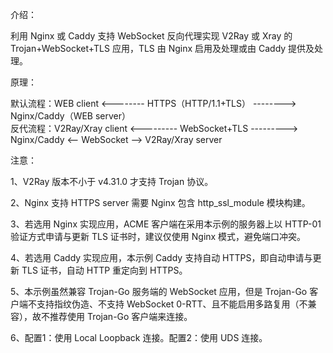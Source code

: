 介绍：

利用 Nginx 或 Caddy 支持 WebSocket 反向代理实现 V2Ray 或 Xray 的 Trojan+WebSocket+TLS 应用，TLS 由 Nginx 启用及处理或由 Caddy 提供及处理。

原理：

默认流程：WEB client <-------- HTTPS（HTTP/1.1+TLS） --------> Nginx/Caddy（WEB server）  
反代流程：V2Ray/Xray client <--------- WebSocket+TLS ---------> Nginx/Caddy <-- WebSocket --> V2Ray/Xray server

注意：

1、V2Ray 版本不小于 v4.31.0 才支持 Trojan 协议。

2、Nginx 支持 HTTPS server 需要 Nginx 包含 http_ssl_module 模块构建。

3、若选用 Nginx 实现应用，ACME 客户端在采用本示例的服务器上以 HTTP-01 验证方式申请与更新 TLS 证书时，建议仅使用 Nginx 模式，避免端口冲突。

4、若选用 Caddy 实现应用，本示例 Caddy 支持自动 HTTPS，即自动申请与更新 TLS 证书，自动 HTTP 重定向到 HTTPS。

5、本示例虽然兼容 Trojan-Go 服务端的 WebSocket 应用，但是 Trojan-Go 客户端不支持指纹伪造、不支持 WebSocket 0-RTT、且不能启用多路复用（不兼容），故不推荐使用 Trojan-Go 客户端来连接。

6、配置1：使用 Local Loopback 连接。配置2：使用 UDS 连接。
